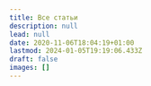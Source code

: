 ```yaml
---
title: Все статьи
description: null
lead: null
date: 2020-11-06T18:04:19+01:00
lastmod: 2024-01-05T19:19:06.433Z
draft: false
images: []
---
```

